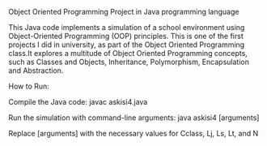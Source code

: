 Object Oriented Programming Project in Java programming language

This Java code implements a simulation of a school environment using Object-Oriented Programming (OOP) principles. This is one of the first projects I did in university, as part of the Object Oriented Programming class.It explores a multitude of Object Oriented Programming concepts, such as Classes and Objects, Inheritance, Polymorphism, Encapsulation and Abstraction.

How to Run:

Compile the Java code: javac askisi4.java

Run the simulation with command-line arguments: java askisi4 [arguments]

Replace [arguments] with the necessary values for Cclass, Lj, Ls, Lt, and N
